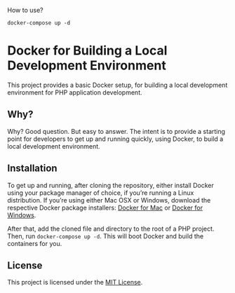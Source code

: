 How to use?

```
docker-compose up -d
```

# Docker for Building a Local Development Environment

This project provides a basic Docker setup, for building a local development environment for PHP application development.

## Why?

Why? Good question. But easy to answer. The intent is to provide a starting point for developers to get up and running quickly, using Docker, to build a local development environment. 

## Installation

To get up and running, after cloning the repository, either install Docker using your package manager of choice, if you’re running a Linux distribution. If you’re using either Mac OSX or Windows, download the respective Docker package installers: [Docker for Mac](https://docs.docker.com/docker-for-mac/) or [Docker for Windows](https://docs.docker.com/docker-for-windows/).

After that, add the cloned file and directory to the root of a PHP project. Then, run `docker-compose up -d`. This will boot Docker and build the containers for you.

## License

This project is licensed under the [MIT License](/LICENSE).
